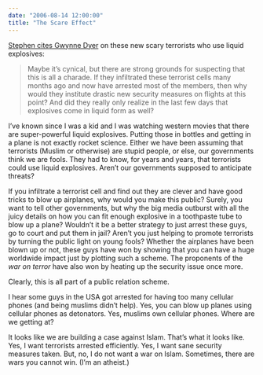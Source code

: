```yaml
---
date: "2006-08-14 12:00:00"
title: "The Scare Effect"
---
```




[Stephen cites Gwynne Dyer](https://halfanhour.blogspot.com/2006/08/scare-effect.html) on these new scary terrorists who use liquid explosives:

>Maybe it&rsquo;s cynical, but there are strong grounds for suspecting that this is all a charade. If they infiltrated these terrorist cells many months ago and now have arrested most of the members, then why would they institute drastic new security measures on flights at this point? And did they really only realize in the last few days that explosives come in liquid form as well?


I&rsquo;ve known since I was a kid and I was watching western movies that there are super-powerful liquid explosives. Putting those in bottles and getting in a plane is not exactly rocket science.
Either we have been assuming that terrorists (Muslim or otherwise) are stupid people, or else, our governments think we are fools. They had to know, for years and years, that terrorists could use liquid explosives. Aren&rsquo;t our governments supposed to anticipate threats?

If you infiltrate a terrorist cell and find out they are clever and have good tricks to blow up airplanes, why would you make this public? Surely, you want to tell other governments, but why the big media outburst with all the juicy details on how you can fit enough explosive in a toothpaste tube to blow up a plane? Wouldn&rsquo;t it be a better strategy to just arrest these guys, go to court and put them in jail? Aren&rsquo;t you just helping to promote terrorists by turning the public light on young fools? Whether the airplanes have been blown up or not, these guys have won by showing that you can have a huge worldwide impact just by plotting such a scheme. The proponents of the <em>war on terror </em> have also won by heating up the security issue once more.

Clearly, this is all part of a public relation scheme.

I hear some guys in the USA got arrested for having too many cellular phones (and being muslims didn&rsquo;t help). Yes, you can blow up planes using cellular phones as detonators. Yes, muslims own cellular phones. Where are we getting at?

It looks like we are building a case against Islam. That&rsquo;s what it looks like. Yes, I want terrorists arrested efficiently. Yes, I want sane security measures taken. But, no, I do not want a war on Islam. Sometimes, there are wars you cannot win.
(I&rsquo;m an atheist.)


